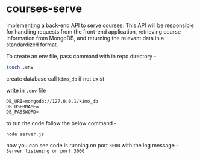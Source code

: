 # courses-serve
implementing a back-end API to serve courses. This API will be responsible for handling requests from the front-end application, retrieving course information from MongoDB, and returning the relevant data in a standardized format.



To create an env file, pass command with in repo directory - 
```bash
touch .env
```

create database call `kimo_db` if not exist

write in `.env` file 
```
DB_URI=mongodb://127.0.0.1/kimo_db
DB_USERNAME=
DB_PASSWORD=
```

to run the code follow the below command -
```
node server.js
```
now you can see code is running on port `3000` with the log message - `Server listening on port 3000`